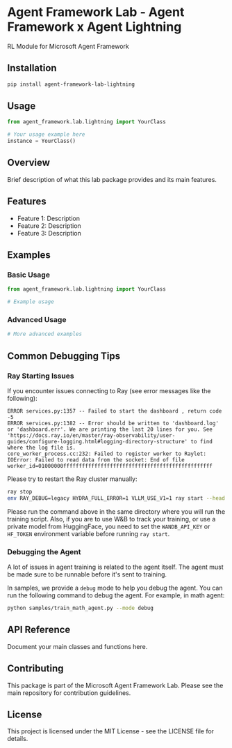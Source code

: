 # Agent Framework Lab - Agent Framework x Agent Lightning

RL Module for Microsoft Agent Framework

## Installation

```bash
pip install agent-framework-lab-lightning
```

## Usage

```python
from agent_framework.lab.lightning import YourClass

# Your usage example here
instance = YourClass()
```

## Overview

Brief description of what this lab package provides and its main features.

## Features

- Feature 1: Description
- Feature 2: Description
- Feature 3: Description

## Examples

### Basic Usage

```python
from agent_framework.lab.lightning import YourClass

# Example usage
```

### Advanced Usage

```python
# More advanced examples
```

## Common Debugging Tips

### Ray Starting Issues

If you encounter issues connecting to Ray (see error messages like the following):

```
ERROR services.py:1357 -- Failed to start the dashboard , return code -5
ERROR services.py:1382 -- Error should be written to 'dashboard.log' or 'dashboard.err'. We are printing the last 20 lines for you. See 'https://docs.ray.io/en/master/ray-observability/user-guides/configure-logging.html#logging-directory-structure' to find where the log file is.
core_worker_process.cc:232: Failed to register worker to Raylet: IOError: Failed to read data from the socket: End of file worker_id=01000000ffffffffffffffffffffffffffffffffffffffffffffffff
```

Please try to restart the Ray cluster manually:

```bash
ray stop
env RAY_DEBUG=legacy HYDRA_FULL_ERROR=1 VLLM_USE_V1=1 ray start --head --dashboard-host=0.0.0.0
```

Please run the command above in the same directory where you will run the training script. Also, if you are to use W&B to track your training, or use a private model from HuggingFace, you need to set the `WANDB_API_KEY` or `HF_TOKEN` environment variable before running `ray start`.

### Debugging the Agent

A lot of issues in agent training is related to the agent itself. The agent must be made sure to be runnable before it's sent to training.

In samples, we provide a `debug` mode to help you debug the agent. You can run the following command to debug the agent. For example, in math agent:

```bash
python samples/train_math_agent.py --mode debug
```

## API Reference

Document your main classes and functions here.

## Contributing

This package is part of the Microsoft Agent Framework Lab. Please see the main repository for contribution guidelines.

## License

This project is licensed under the MIT License - see the LICENSE file for details.